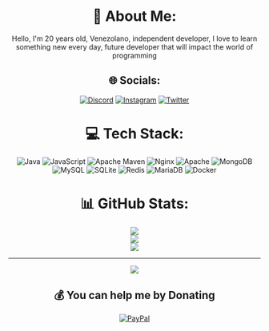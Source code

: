 <div align="center">

# 💫 About Me:
Hello, I'm 20 years old, Venezolano, independent developer, I love to learn something new every day, future developer that will impact the world of programming


## 🌐 Socials:
[![Discord](https://img.shields.io/badge/Discord-%237289DA.svg?logo=discord&logoColor=white)](https://discord.gg/https://discord.gg/qR7ymu57kB) [![Instagram](https://img.shields.io/badge/Instagram-%23E4405F.svg?logo=Instagram&logoColor=white)](https://instagram.com/@gonter.r17) [![Twitter](https://img.shields.io/badge/Twitter-%231DA1F2.svg?logo=Twitter&logoColor=white)](https://twitter.com/@NarwellMC) 

# 💻 Tech Stack:
![Java](https://img.shields.io/badge/java-%23ED8B00.svg?style=flat&logo=java&logoColor=white) ![JavaScript](https://img.shields.io/badge/javascript-%23323330.svg?style=flat&logo=javascript&logoColor=%23F7DF1E) ![Apache Maven](https://img.shields.io/badge/Apache%20Maven-C71A36?style=flat&logo=Apache%20Maven&logoColor=white) ![Nginx](https://img.shields.io/badge/nginx-%23009639.svg?style=flat&logo=nginx&logoColor=white) ![Apache](https://img.shields.io/badge/apache-%23D42029.svg?style=flat&logo=apache&logoColor=white) ![MongoDB](https://img.shields.io/badge/MongoDB-%234ea94b.svg?style=flat&logo=mongodb&logoColor=white) ![MySQL](https://img.shields.io/badge/mysql-%2300f.svg?style=flat&logo=mysql&logoColor=white) ![SQLite](https://img.shields.io/badge/sqlite-%2307405e.svg?style=flat&logo=sqlite&logoColor=white) ![Redis](https://img.shields.io/badge/redis-%23DD0031.svg?style=flat&logo=redis&logoColor=white) ![MariaDB](https://img.shields.io/badge/MariaDB-003545?style=flat&logo=mariadb&logoColor=white) ![Docker](https://img.shields.io/badge/docker-%230db7ed.svg?style=flat&logo=docker&logoColor=white)
# 📊 GitHub Stats:
![](https://github-readme-stats.vercel.app/api?username=G0nter&theme=dark&hide_border=false&include_all_commits=true&count_private=true)<br/>
![](https://github-readme-streak-stats.herokuapp.com/?user=G0nter&theme=dark&hide_border=false)<br/>
![](https://github-readme-stats.vercel.app/api/top-langs/?username=G0nter&theme=dark&hide_border=false&include_all_commits=true&count_private=true&layout=compact)

---
[![](https://visitcount.itsvg.in/api?id=G0nter&icon=9&color=0)](https://visitcount.itsvg.in)

  ## 💰 You can help me by Donating
  [![PayPal](https://img.shields.io/badge/PayPal-00457C?style=for-the-badge&logo=paypal&logoColor=white)](https://paypal.me/paypal.me/g0nt3r) 

  
<!-- Proudly created with GPRM ( https://gprm.itsvg.in ) -->

</div>
